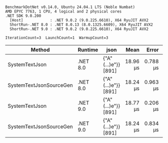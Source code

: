 ```

BenchmarkDotNet v0.14.0, Ubuntu 24.04.1 LTS (Noble Numbat)
AMD EPYC 7763, 1 CPU, 4 logical and 2 physical cores
.NET SDK 9.0.200
  [Host]            : .NET 9.0.2 (9.0.225.6610), X64 RyuJIT AVX2
  ShortRun-.NET 8.0 : .NET 8.0.13 (8.0.1325.6609), X64 RyuJIT AVX2
  ShortRun-.NET 9.0 : .NET 9.0.2 (9.0.225.6610), X64 RyuJIT AVX2

IterationCount=3  LaunchCount=1  WarmupCount=3  

```
| Method                  | Runtime  | json                | Mean     | Error    | StdDev   | Min      | Max      | Gen0   | Allocated |
|------------------------ |--------- |-------------------- |---------:|---------:|---------:|---------:|---------:|-------:|----------:|
| SystemTextJson          | .NET 8.0 | {&quot;A&quot;(...)e&quot;}} [891] | 18.96 μs | 0.788 μs | 0.043 μs | 18.94 μs | 19.01 μs | 0.1831 |   3.22 KB |
| SystemTextJsonSourceGen | .NET 8.0 | {&quot;A&quot;(...)e&quot;}} [891] | 18.24 μs | 0.963 μs | 0.053 μs | 18.18 μs | 18.28 μs | 0.1831 |   3.22 KB |
| SystemTextJson          | .NET 9.0 | {&quot;A&quot;(...)e&quot;}} [891] | 18.77 μs | 0.206 μs | 0.011 μs | 18.76 μs | 18.78 μs | 0.1831 |   3.22 KB |
| SystemTextJsonSourceGen | .NET 9.0 | {&quot;A&quot;(...)e&quot;}} [891] | 18.24 μs | 0.834 μs | 0.046 μs | 18.19 μs | 18.28 μs | 0.1831 |   3.22 KB |

